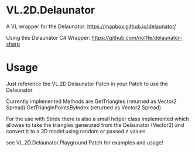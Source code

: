 # VL.2D.Delaunator
A VL wrapper for the Delaunator:
https://mapbox.github.io/delaunator/

Using this Delaunator C# Wrapper:
https://github.com/nol1fe/delaunator-sharp

# Usage
Just reference the VL.2D.Delaunator Patch in your Patch to use the Delaunator

Currently implemented Methods are
GetTriangles (returned as Vector2 Spread)
GetTrianglePointsByIndex (returned as Vector2 Spread)

For the use with Stride there is also a small helper class implemented which allowes to take the triangles generated from the Delaunator (Vector2) and convert it to a 3D model using random or passed z values

see VL.2D.Delaunator.Playground Patch for examples and usage!
